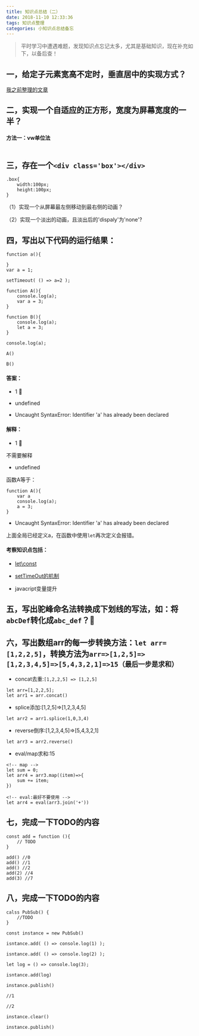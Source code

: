 ```yaml
---
title: 知识点总结（二）
date: 2018-11-10 12:33:36
tags: 知识点整理
categories: 小知识点总结备忘
---
```


> 平时学习中遭遇难题，发现知识点忘记太多，尤其是基础知识，现在补充如下，以备后查！

## 一，给定子元素宽高不定时，垂直居中的实现方式？

[我之前整理的文章](https://www.jianshu.com/p/e6d21542c81b)


## 二，实现一个自适应的正方形，宽度为屏幕宽度的一半？

#### 方法一：vw单位法

```

```



## 三，存在一个`<div class='box'></div>`
```
.box{
    width:100px;
    height:100px;
}
```
（1）实现一个从屏幕最左侧移动到最右侧的动画？

（2）实现一个淡出的动画，且淡出后的'dispaly'为'none'?

## 四，写出以下代码的运行结果：
```
function a(){

}
var a = 1;

setTimeout( () => a=2 );

function A(){
    console.log(a);
    var a = 3;
}

function B(){
    console.log(a);
    let a = 3;
}

console.log(a);

A()

B()
```

#### 答案：

- 1 

- undefined

- Uncaught SyntaxError: Identifier 'a' has already been declared

#### 解释：
- 1 

不需要解释

- undefined

函数A等于：
```
function A(){
    var a
    console.log(a);
    a = 3;
}
```


- Uncaught SyntaxError: Identifier 'a' has already been declared

上面全局已经定义a，在函数中使用`let`再次定义会报错。

#### 考察知识点包括：

- [let\const](http://es6.ruanyifeng.com/#docs/let)

- [setTimeOut的机制](https://juejin.im/post/59e85eebf265da430d571f89)

- javacript变量提升


## 五，写出驼峰命名法转换成下划线的写法，如：将`abcDef`转化成`abc_def`？

## 六，写出数组arr的每一步转换方法：`let arr=[1,2,2,5]`，转换方法为`arr=>[1,2,5]=>[1,2,3,4,5]=>[5,4,3,2,1]=>15（最后一步是求和）`

- concat去重:`[1,2,2,5] => [1,2,5]`

```
let arr=[1,2,2,5];
let arr1 = arr.concat()
```

- splice添加:[1,2,5]=>[1,2,3,4,5]

```
let arr2 = arr1.splice(1,0,3,4)
```

- reverse倒序:[1,2,3,4,5]=>[5,4,3,2,1]

```
let arr3 = arr2.reverse()

```

- eval/map求和:15

```
<!-- map -->
let sum = 0;
let arr4 = arr3.map((item)=>{
    sum += item;
})

<!-- eval:最好不要使用 -->
let arr4 = eval(arr3.join('+'))
```


## 七，完成一下TODO的内容
```
const add = function (){
    // TODO
}

add() //0
add() //1
add() //2
add(2) //4
add(3) //7
```

## 八，完成一下TODO的内容
```
calss PubSub() {
    //TODO
}

const instance = new PubSub()

isntance.add( () => console.log(1) );

isntance.add( () => console.log(2) );

let log = () => console.log(3);

isntance.add(log)

instance.publish()

//1

//2

instance.clear()

instance.publish()

```